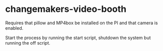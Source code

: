 # changemakers-video-booth

Requires that pillow and MP4box be installed on the PI and that camera is enabled.

Start the process by running the start script, shutdown the system but running the off script.
